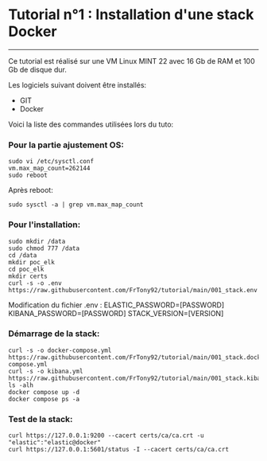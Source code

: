 # Tutorial n°1 : Installation d'une stack Docker
***

Ce tutorial est réalisé sur une VM Linux MINT 22 avec 16 Gb de RAM et 100 Gb de disque dur.</br>

Les logiciels suivant doivent être installés:
- GIT
- Docker

Voici la liste des commandes utilisées lors du tuto:</br>
### Pour la partie ajustement OS:
```
sudo vi /etc/sysctl.conf
vm.max_map_count=262144
sudo reboot
```
Après reboot:
```
sudo sysctl -a | grep vm.max_map_count
```
### Pour l'installation:
```
sudo mkdir /data
sudo chmod 777 /data
cd /data
mkdir poc_elk
cd poc_elk
mkdir certs
curl -s -o .env https://raw.githubusercontent.com/FrTony92/tutorial/main/001_stack.env
```
Modification du fichier .env :
ELASTIC_PASSWORD=[PASSWORD]
KIBANA_PASSWORD=[PASSWORD]
STACK_VERSION=[VERSION]

### Démarrage de la stack:
```
curl -s -o docker-compose.yml https://raw.githubusercontent.com/FrTony92/tutorial/main/001_stack.docker-compose.yml
curl -s -o kibana.yml https://raw.githubusercontent.com/FrTony92/tutorial/main/001_stack.kibana.yml
ls -alh
docker compose up -d
docker compose ps -a
```

### Test de la stack:
```
curl https://127.0.0.1:9200 --cacert certs/ca/ca.crt -u "elastic":"elastic@docker"
curl https://127.0.0.1:5601/status -I --cacert certs/ca/ca.crt
```

